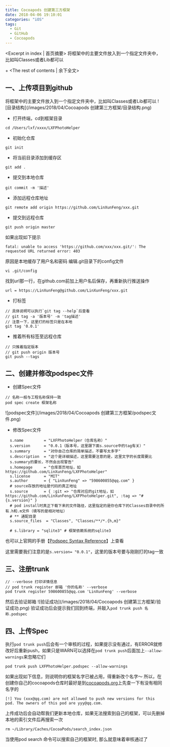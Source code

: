```yaml
---
title: Cocoapods 创建第三方框架
date: 2018-04-06 19:10:01
categories: "iOS"
tags:
  - Git
  - GitHub
  - Cocoapods
---
```


<Excerpt in index | 首页摘要> 
将框架中的主要文件放入到一个指定文件夹中，比如叫Classes或者Lib都可以

+<!-- more -->
<The rest of contents | 余下全文>

##  一、上传项目到github
将框架中的主要文件放入到一个指定文件夹中，比如叫Classes或者Lib都可以
![目录结构](/images/2018/04/Cocoapods 创建第三方框架/目录结构.png)

- 打开终端，cd到框架目录 

```
cd /Users/lxf/xxxx/LXFPhotoHelper 
```

- 初始化仓库

```
git init
```

-  将当前目录添加到缓存区

```
git add .
```

- 提交到本地仓库

```
git commit -m '描述'
```

- 添加远程仓库地址

```
git remote add origin https://github.com/LinXunFeng/xxx.git
```

- 提交到远程仓库

```
git push origin master
```

如果出现如下提示
```
fatal: unable to access 'https://github.com/xxx/xxx.git/': The requested URL returned error: 403
```
原因是本地缓存了用户名和密码
编辑.git目录下的config文件
```
vi .git/config
```
找到url那一行，在github.com前加上用户名后保存，再重新执行推送操作
```
url = https://LinXunFeng@github.com/LinXunFeng/xxx.git
```

- 打标签

```
// 具体说明可以执行`git tag --help`后查看
// git tag -a '版本号' -m 'tag描述'
// 注意一下，这里打的标签只是在本地
git tag '0.0.1'
```

- 推着所有标签至远程仓库

```
// 只推着指定版本
// git push origin 版本号 
git push --tags
```


## 二、创建并修改podspec文件
- 创建Spec文件
```
// 名称一般与工程名称保持一致
pod spec create 框架名称
```

![podspec文件](/images/2018/04/Cocoapods 创建第三方框架/podspec文件.png)

- 修改Spec文件
```
  s.name         = "LXFPhotoHelper（仓库名称）"
  s.version      = "0.0.1（版本号，这里跟下面s.source中的tag有关）"
  s.summary      = "对你自己仓库的简单描述，不要写太多字"
  s.description  = "这个是详细描述，这里需要注意的是，这里文字的长度需要比  
  s.summary的要长，不然会出现警告"
  s.homepage     = "仓库首页地址，如https://github.com/LinXunFeng/LXFPhotoHelper"
  s.license      = "MIT"
  s.author       = { "LinXunFeng" => "598600855@qq.com" }
  # source存放的地址是代码的真正地址
  s.source       = { :git => "仓库对应的git地址，如https://github.com/LinXunFeng/LXFPhotoHelper.git", :tag => "#{s.version}" }
  # pod install时真正下载下来的文件路径，这里指定的是你仓库下的Classes目录中的所有.h和.m文件（填写的是相对地址）
  # ** 通配目录
  s.source_files  = "Classes", "Classes/**/*.{h,m}"

  # s.library = "sqlite3" # 框架依赖系统的sqlite3
```
也可以上官网的手册【[Podspec Syntax Reference](https://guides.cocoapods.org/syntax/podspec.html)】上查看

这里需要我们注意的是`s.version= "0.0.1"`，这里的版本号要与刚刚打的tag一致

## 三、注册trunk

```
// --verbose 打印详情信息
// pod trunk register 邮箱 '你的名称' --verbose
pod trunk register 598600855@qq.com 'LinXunFeng' --verbose
```
然后去验证邮箱
![验证成功](/images/2018/04/Cocoapods 创建第三方框架/验证成功.png)
验证成功后会提示我们回到终端，并敲入`pod trunk push 名称.podspec`

## 四、上传Spec

执行`pod trunk push`后会有一个审核的过程，如果提示没有通过，有ERROR就修改好后重新push，如果只是WARN可以选择在`pod trunk push`后面加上`--allow-warnings`来忽略它们
```
pod trunk push LXFPhotoHelper.podspec --allow-warnings
```

如果出现如下信息，则说明你的框架名字已被占用，得重新改个名字～
所以，在创建你自己的cocoapods仓库时最好是到[cocoapods.org](https://cocoapods.org/)上先查一下有没有相同名字的
```
[!] You (xxx@qq.com) are not allowed to push new versions for this pod. The owners of this pod are yyy@qq.com.
```

上传成功后会自动帮我们更新本地仓库，如果无法搜索到自己的框架，可以先删掉本地的索引文件后再搜索一次
```
rm ~/Library/Caches/CocoaPods/search_index.json
```

当使用pod search 命令可以搜索自己的框架时, 那么就意味着审核通过了


